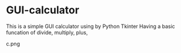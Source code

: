 # GUI-calculator
This is a simple GUI calculator using by Python Tkinter
Having a basic funcation of divide, multiply, plus, 


c.png
